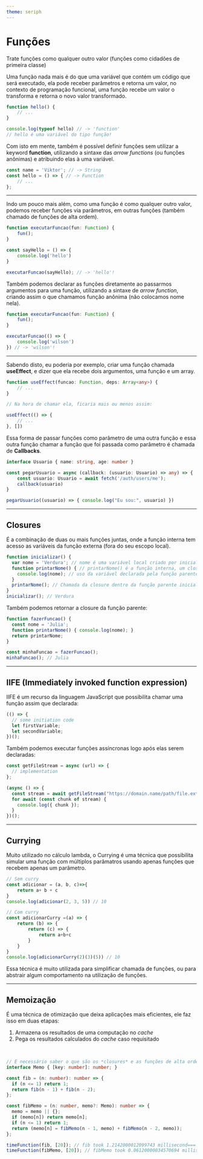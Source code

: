 ```yaml
---
theme: seriph
---
```


# Funções

Trate funções como qualquer outro valor (funções como cidadões de primeira classe)

Uma função nada mais é do que uma variável que contém um código que será executado, ela pode receber parâmetros e retorna um valor, no contexto de programação funcional, uma função recebe um valor o transforma e retorna o novo valor transformado.

```ts
function hello() {
    // ...
}

console.log(typeof hello) // -> 'function' 
// hello é uma variável do tipo função!
```

Com isto em mente, também é possível definir funções sem utilizar a keyword **function**,
utilizando a sintaxe das *arrow functions* (ou funções anônimas) e atribuindo elas à uma variável.

```ts
const name = 'Viktor'; // -> String 
const hello = () => { // -> Function
    // ... 
};
```

---

Indo um pouco mais além, como uma função é como qualquer outro valor, podemos receber funções via parâmetros, em outras funções (também chamado de funções de alta ordem).

```ts
function executarFuncao(fun: Function) {
    fun();
}

const sayHello = () => {
    console.log('hello')
}

executarFuncao(sayHello); // -> 'hello'!
```

Também podemos declarar as funções diretamente ao passarmos argumentos para uma função, utilizando a sintaxe de *arrow function*,
criando assim o que chamamos função anônima (não colocamos nome nela).

```ts
function executarFuncao(fun: Function) {
    fun();
}

executarFuncao(() => {
    console.log('wilson')
}) // -> 'wilson'!
```

---

Sabendo disto, eu poderia por exemplo, criar uma função chamada **useEffect**, e dizer que ela recebe dois argumentos, uma função e um array.

```ts
function useEffect(funcao: Function, deps: Array<any>) {
    // ...
}

// Na hora de chamar ela, ficaria mais ou menos assim:

useEffect(() => {
    // ...
}, [])
```

Essa forma de passar funções como parâmetro de uma outra função e essa outra função chamar a função que foi passada como parâmetro é chamada de **Callbacks**.

```ts
interface Usuario { name: string, age: number }

const pegarUsuario = async (callback: (usuario: Usuario) => any) => {
    const usuario: Usuario = await fetch('/auth/users/me');
    callback(usuario)
}

pegarUsuario((usuario) => { console.log("Eu sou:", usuario) })
```

---

## Closures

É a combinação de duas ou mais funções juntas, onde a função interna tem acesso as variáveis da função externa (fora do seu escopo local).

```ts
function inicializar() {
  var nome = 'Verdura'; // nome é uma variável local criado por inicializar.
  function printarNome() { // printarNome() é a função interna, um closure.
    console.log(nome); // uso da variável declarada pela função parente
  }
  printarNome(); // Chamada da closure dentro da função parente inicializar
}
inicializar(); // Verdura

```
Também podemos retornar a closure da função parente:

```ts
function fazerFuncao() {
  const nome = 'Julia';
  function printarNome() { console.log(nome); }
  return printarNome;
}

const minhaFuncao = fazerFuncao();
minhaFuncao(); // Julia

```

---

## IIFE (Immediately invoked function expression)

IIFE é um recurso da linguagem JavaScript que possibilita chamar uma função assim que declarada:

```ts
(() => {
  // some initiation code
  let firstVariable;
  let secondVariable;
})();
```

Também podemos executar funções assíncronas logo após elas serem declaradas:

```ts
const getFileStream = async (url) => {
  // implementation
};

(async () => {
  const stream = await getFileStream("https://domain.name/path/file.ext");
  for await (const chunk of stream) {
    console.log({ chunk });
  }
})();

```

---

## Currying

Muito utilizado no cálculo lambda, o Currying é uma técnica que possibilita simular uma função com múltiplos parâmatros usando apenas funções que recebem apenas um parâmetro.

```ts
// Sem curry
const adicionar = (a, b, c)=>{
    return a+ b + c
}
console.log(adicionar(2, 3, 5)) // 10

// Com curry
const adicionarCurry =(a) => {
    return (b) => {
        return (c) => {
            return a+b+c
        }
    }
}
console.log(adicionarCurry(2)(3)(5)) // 10
```

Essa técnica é muito utilizada para simplificar chamada de funções, ou para abstrair algum comportamento na utilização de funções.

---

## Memoização

É uma técnica de otimização que deixa aplicações mais eficientes, ele faz isso em duas etapas: 
1. Armazena os resultados de uma computação no *cache*
2. Pega os resultados calculados do *cache* caso requisitado

<br>

```ts
// É necessário saber o que são os *closures* e as funções de alta ordem.
interface Memo { [key: number]: number; }

const fib = (n: number): number => {
  if (n <= 1) return 1;
  return fib(n - 1) + fib(n - 2);
};

const fibMemo = (n: number, memo?: Memo): number => {
  memo = memo || {};
  if (memo[n]) return memo[n];
  if (n <= 1) return 1;
  return (memo[n] = fibMemo(n - 1, memo) + fibMemo(n - 2, memo));
};

timeFunction(fib, [20]); // fib took 1.2142000012099743 millisecond===
timeFunction(fibMemo, [20]); // fibMemo took 0.06120000034570694 milliseconds
```